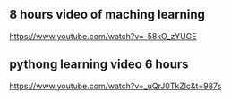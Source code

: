 ## 8 hours video of maching learning
https://www.youtube.com/watch?v=-58kO_zYUGE
## pythong learning video 6 hours
https://www.youtube.com/watch?v=_uQrJ0TkZlc&t=987s
